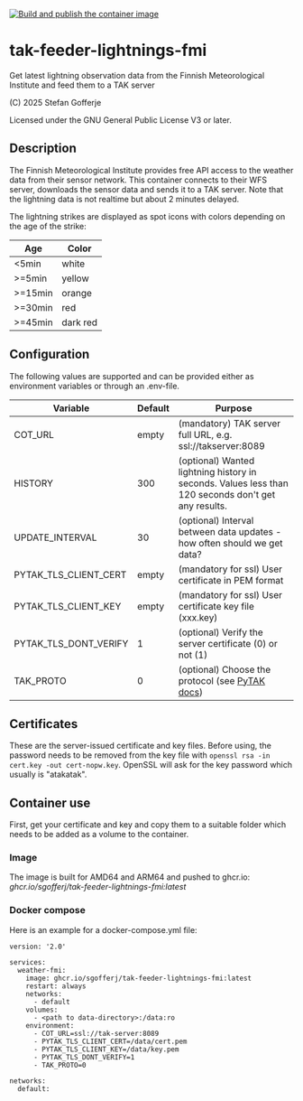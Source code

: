 
[![Build and publish the container image](https://github.com/sgofferj/tak-feeder-lightnings-fmi/actions/workflows/actions.yml/badge.svg)](https://github.com/sgofferj/tak-feeder-lightnings-fmi/actions/workflows/actions.yml)

# tak-feeder-lightnings-fmi
Get latest lightning observation data from the Finnish Meteorological Institute and feed them to a TAK server

(C) 2025 Stefan Gofferje

Licensed under the GNU General Public License V3 or later.

## Description
The Finnish Meteorological Institute provides free API access to the weather data from their sensor network. This container connects to their WFS server,
downloads the sensor data and sends it to a TAK server. Note that the lightning data is not realtime but about 2 minutes delayed.

The lightning strikes are displayed as spot icons with colors depending on the age of the strike:

| Age | Color |
|-----|-------|
| <5min | white |
| >=5min | yellow |
| >=15min | orange |
| >=30min | red    |
| >=45min | dark red | 

## Configuration
The following values are supported and can be provided either as environment variables or through an .env-file.

| Variable | Default | Purpose |
|----------|---------|---------|
| COT_URL | empty | (mandatory) TAK server full URL, e.g. ssl://takserver:8089 |
| HISTORY | 300 | (optional) Wanted lightning history in seconds. Values less than 120 seconds don't get any results. |
| UPDATE_INTERVAL | 30 | (optional) Interval between data updates - how often should we get data? |
| PYTAK_TLS_CLIENT_CERT | empty | (mandatory for ssl) User certificate in PEM format |
| PYTAK_TLS_CLIENT_KEY | empty | (mandatory for ssl) User certificate key file (xxx.key) |
| PYTAK_TLS_DONT_VERIFY | 1 | (optional) Verify the server certificate (0) or not (1) |
| TAK_PROTO | 0 | (optional) Choose the protocol (see [PyTAK docs](https://pytak.readthedocs.io/en/stable/configuration/)) |

## Certificates
These are the server-issued certificate and key files. Before using, the password needs to be removed from the key file with `openssl rsa -in cert.key -out cert-nopw.key`. OpenSSL will ask for the key password which usually is "atakatak".

## Container use
First, get your certificate and key and copy them to a suitable folder which needs to be added as a volume to the container.

### Image
The image is built for AMD64 and ARM64 and pushed to ghcr.io: *ghcr.io/sgofferj/tak-feeder-lightnings-fmi:latest*

### Docker compose
Here is an example for a docker-compose.yml file:
```
version: '2.0'

services:
  weather-fmi:
    image: ghcr.io/sgofferj/tak-feeder-lightnings-fmi:latest
    restart: always
    networks:
      - default
    volumes:
      - <path to data-directory>:/data:ro
    environment:
      - COT_URL=ssl://tak-server:8089
      - PYTAK_TLS_CLIENT_CERT=/data/cert.pem
      - PYTAK_TLS_CLIENT_KEY=/data/key.pem
      - PYTAK_TLS_DONT_VERIFY=1
      - TAK_PROTO=0

networks:
  default:
